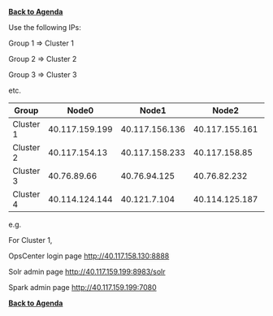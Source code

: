 **[Back to Agenda](./../README.md)**


Use the following IPs:  

Group 1 => Cluster 1

Group 2 => Cluster 2

Group 3 => Cluster 3

etc.

|  Group          | Node0          |  Node1         | Node2           | OpsCenter
|-----------------|----------------|----------------|-----------------|----------------
| Cluster 1       | 40.117.159.199 | 40.117.156.136 | 40.117.155.161  | 40.117.158.130
| Cluster 2       | 40.117.154.13  | 40.117.158.233 | 40.117.158.85   | 40.117.152.71
| Cluster 3       | 40.76.89.66    | 40.76.94.125   | 40.76.82.232    | 40.76.91.229
| Cluster 4       | 40.114.124.144 | 40.121.7.104   | 40.114.125.187  | 40.114.125.188

e.g.

For Cluster 1,

OpsCenter login page
http://40.117.158.130:8888

Solr admin page
http://40.117.159.199:8983/solr

Spark admin page
http://40.117.159.199:7080

**[Back to Agenda](./../README.md)**
